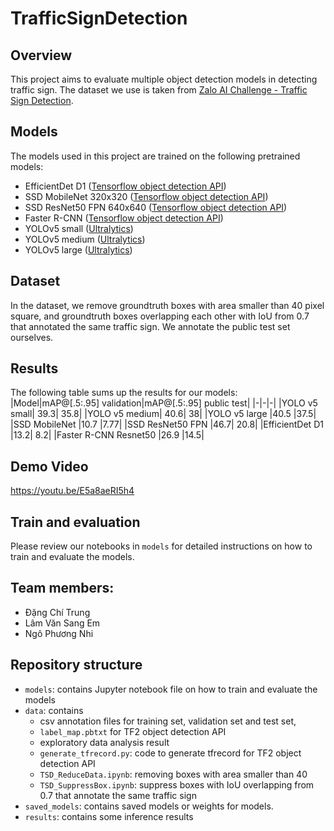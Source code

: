 ﻿# TrafficSignDetection
## Overview
This project aims to evaluate multiple object detection models in detecting traffic sign. The dataset we use is taken from [Zalo AI Challenge - Traffic Sign Detection](https://challenge.zalo.ai/portal/traffic-sign-detection). 

## Models
The models used in this project are trained on the following pretrained models:
* EfficientDet D1 ([Tensorflow object detection API](https://github.com/tensorflow/models/blob/master/research/object_detection/g3doc/tf2_detection_zoo.md))
* SSD MobileNet 320x320 ([Tensorflow object detection API](https://github.com/tensorflow/models/blob/master/research/object_detection/g3doc/tf2_detection_zoo.md))
* SSD ResNet50 FPN 640x640 ([Tensorflow object detection API](https://github.com/tensorflow/models/blob/master/research/object_detection/g3doc/tf2_detection_zoo.md))
* Faster R-CNN  ([Tensorflow object detection API](https://github.com/tensorflow/models/blob/master/research/object_detection/g3doc/tf2_detection_zoo.md))
* YOLOv5 small ([Ultralytics](https://github.com/ultralytics/yolov5))
* YOLOv5 medium ([Ultralytics](https://github.com/ultralytics/yolov5))
* YOLOv5 large ([Ultralytics](https://github.com/ultralytics/yolov5))

## Dataset
In the dataset, we remove groundtruth boxes with area smaller than 40 pixel square, and groundtruth boxes overlapping each other with IoU from 0.7 that annotated the same traffic sign. We annotate the public test set ourselves.

## Results
The following table sums up the results for our models:
|Model|mAP@[.5:.95] validation|mAP@[.5:.95] public test|
|-|-|-|
|YOLO v5 small| 39.3| 35.8|
|YOLO v5 medium| 40.6| 38|
|YOLO v5 large |40.5 |37.5|
|SSD MobileNet |10.7 |7.77|
|SSD ResNet50 FPN |46.7| 20.8|
|EfficientDet D1 |13.2| 8.2|
|Faster R-CNN Resnet50 |26.9 |14.5|

## Demo Video
https://youtu.be/E5a8aeRI5h4


## Train and evaluation
Please review our notebooks in `models` for detailed instructions on how to train and evaluate the models.

## Team members:
- Đặng Chí Trung
- Lâm Văn Sang Em
- Ngô Phương Nhi

## Repository structure
* `models`: contains Jupyter notebook file on how to train and evaluate the models
* `data`: contains 
    *  csv annotation files for training set, validation set and test set, 
    *  `label_map.pbtxt` for TF2 object detection API
    *  exploratory data analysis result
    *  `generate_tfrecord.py`: code to generate tfrecord for TF2 object detection API
    *  `TSD_ReduceData.ipynb`: removing boxes with area smaller than 40
    *  `TSD_SuppressBox.ipynb`: suppress boxes with IoU overlapping from 0.7 that annotate the same traffic sign
* `saved_models`: contains saved models or weights for models.
* `results`: contains some inference results




